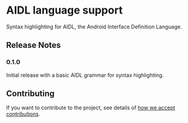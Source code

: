 # AIDL language support

Syntax highlighting for AIDL, the Android Interface Definition Language.

## Release Notes

### 0.1.0

Initial release with a basic AIDL grammar for syntax highlighting.

## Contributing

If you want to contribute to the project, see details of
[how we accept contributions](CONTRIBUTING.md).
